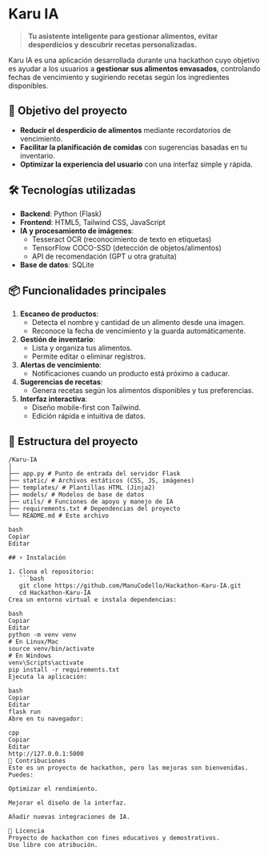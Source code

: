 # Karu IA

> **Tu asistente inteligente para gestionar alimentos, evitar desperdicios y descubrir recetas personalizadas.**

Karu IA es una aplicación desarrollada durante una hackathon cuyo objetivo es ayudar a los usuarios a **gestionar sus alimentos envasados**, controlando fechas de vencimiento y sugiriendo recetas según los ingredientes disponibles.

## 🚀 Objetivo del proyecto
- **Reducir el desperdicio de alimentos** mediante recordatorios de vencimiento.
- **Facilitar la planificación de comidas** con sugerencias basadas en tu inventario.
- **Optimizar la experiencia del usuario** con una interfaz simple y rápida.

## 🛠️ Tecnologías utilizadas
- **Backend**: Python (Flask)
- **Frontend**: HTML5, Tailwind CSS, JavaScript
- **IA y procesamiento de imágenes**:
  - Tesseract OCR (reconocimiento de texto en etiquetas)
  - TensorFlow COCO-SSD (detección de objetos/alimentos)
  - API de recomendación (GPT u otra gratuita)
- **Base de datos**: SQLite

## 📦 Funcionalidades principales
1. **Escaneo de productos**:  
   - Detecta el nombre y cantidad de un alimento desde una imagen.  
   - Reconoce la fecha de vencimiento y la guarda automáticamente.  
2. **Gestión de inventario**:  
   - Lista y organiza tus alimentos.  
   - Permite editar o eliminar registros.  
3. **Alertas de vencimiento**:  
   - Notificaciones cuando un producto está próximo a caducar.  
4. **Sugerencias de recetas**:  
   - Genera recetas según los alimentos disponibles y tus preferencias.  
5. **Interfaz interactiva**:  
   - Diseño mobile-first con Tailwind.  
   - Edición rápida e intuitiva de datos.

## 📂 Estructura del proyecto
```
/Karu-IA
│
├── app.py # Punto de entrada del servidor Flask
├── static/ # Archivos estáticos (CSS, JS, imágenes)
├── templates/ # Plantillas HTML (Jinja2)
├── models/ # Modelos de base de datos
├── utils/ # Funciones de apoyo y manejo de IA
├── requirements.txt # Dependencias del proyecto
└── README.md # Este archivo

bash
Copiar
Editar

## ⚡ Instalación

1. Clona el repositorio:
   ```bash
   git clone https://github.com/ManuCodello/Hackathon-Karu-IA.git
   cd Hackathon-Karu-IA
Crea un entorno virtual e instala dependencias:

bash
Copiar
Editar
python -m venv venv
# En Linux/Mac
source venv/bin/activate
# En Windows
venv\Scripts\activate
pip install -r requirements.txt
Ejecuta la aplicación:

bash
Copiar
Editar
flask run
Abre en tu navegador:

cpp
Copiar
Editar
http://127.0.0.1:5000
🤝 Contribuciones
Este es un proyecto de hackathon, pero las mejoras son bienvenidas. Puedes:

Optimizar el rendimiento.

Mejorar el diseño de la interfaz.

Añadir nuevas integraciones de IA.

📜 Licencia
Proyecto de hackathon con fines educativos y demostrativos.
Uso libre con atribución.
